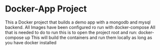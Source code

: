 # Docker-App Project
This a Docker project that builds a demo app with a mongodb and mysql backend. 
All Images have been configured ro run with docker-compose 
All that is needed to do to run this is to open the project root and run: docker-compose up
This  will build the containers and run them locally as long as you have docker installed
